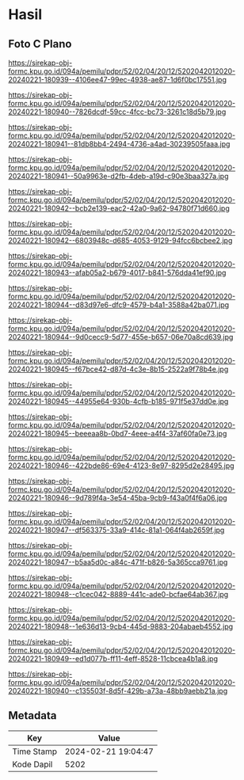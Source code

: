 # Hasil

## Foto C Plano

https://sirekap-obj-formc.kpu.go.id/094a/pemilu/pdpr/52/02/04/20/12/5202042012020-20240221-180939--4106ee47-99ec-4938-ae87-1d6f0bc17551.jpg

https://sirekap-obj-formc.kpu.go.id/094a/pemilu/pdpr/52/02/04/20/12/5202042012020-20240221-180940--7826dcdf-59cc-4fcc-bc73-3261c18d5b79.jpg

https://sirekap-obj-formc.kpu.go.id/094a/pemilu/pdpr/52/02/04/20/12/5202042012020-20240221-180941--81db8bb4-2494-4736-a4ad-30239505faaa.jpg

https://sirekap-obj-formc.kpu.go.id/094a/pemilu/pdpr/52/02/04/20/12/5202042012020-20240221-180941--50a9963e-d2fb-4deb-a19d-c90e3baa327a.jpg

https://sirekap-obj-formc.kpu.go.id/094a/pemilu/pdpr/52/02/04/20/12/5202042012020-20240221-180942--bcb2e139-eac2-42a0-9a62-94780f71d660.jpg

https://sirekap-obj-formc.kpu.go.id/094a/pemilu/pdpr/52/02/04/20/12/5202042012020-20240221-180942--6803948c-d685-4053-9129-94fcc6bcbee2.jpg

https://sirekap-obj-formc.kpu.go.id/094a/pemilu/pdpr/52/02/04/20/12/5202042012020-20240221-180943--afab05a2-b679-4017-b841-576dda41ef90.jpg

https://sirekap-obj-formc.kpu.go.id/094a/pemilu/pdpr/52/02/04/20/12/5202042012020-20240221-180944--d83d97e6-dfc9-4579-b4a1-3588a42ba071.jpg

https://sirekap-obj-formc.kpu.go.id/094a/pemilu/pdpr/52/02/04/20/12/5202042012020-20240221-180944--9d0cecc9-5d77-455e-b657-06e70a8cd639.jpg

https://sirekap-obj-formc.kpu.go.id/094a/pemilu/pdpr/52/02/04/20/12/5202042012020-20240221-180945--f67bce42-d87d-4c3e-8b15-2522a9f78b4e.jpg

https://sirekap-obj-formc.kpu.go.id/094a/pemilu/pdpr/52/02/04/20/12/5202042012020-20240221-180945--44955e64-930b-4cfb-b185-971f5e37dd0e.jpg

https://sirekap-obj-formc.kpu.go.id/094a/pemilu/pdpr/52/02/04/20/12/5202042012020-20240221-180945--beeeaa8b-0bd7-4eee-a4f4-37af60fa0e73.jpg

https://sirekap-obj-formc.kpu.go.id/094a/pemilu/pdpr/52/02/04/20/12/5202042012020-20240221-180946--422bde86-69e4-4123-8e97-8295d2e28495.jpg

https://sirekap-obj-formc.kpu.go.id/094a/pemilu/pdpr/52/02/04/20/12/5202042012020-20240221-180946--9d789f4a-3e54-45ba-9cb9-f43a0f4f6a06.jpg

https://sirekap-obj-formc.kpu.go.id/094a/pemilu/pdpr/52/02/04/20/12/5202042012020-20240221-180947--df563375-33a9-414c-81a1-064f4ab2659f.jpg

https://sirekap-obj-formc.kpu.go.id/094a/pemilu/pdpr/52/02/04/20/12/5202042012020-20240221-180947--b5aa5d0c-a84c-471f-b826-5a365cca9761.jpg

https://sirekap-obj-formc.kpu.go.id/094a/pemilu/pdpr/52/02/04/20/12/5202042012020-20240221-180948--c1cec042-8889-441c-ade0-bcfae64ab367.jpg

https://sirekap-obj-formc.kpu.go.id/094a/pemilu/pdpr/52/02/04/20/12/5202042012020-20240221-180948--1e636d13-9cb4-445d-9883-204abaeb4552.jpg

https://sirekap-obj-formc.kpu.go.id/094a/pemilu/pdpr/52/02/04/20/12/5202042012020-20240221-180949--ed1d077b-ff11-4eff-8528-11cbcea4b1a8.jpg

https://sirekap-obj-formc.kpu.go.id/094a/pemilu/pdpr/52/02/04/20/12/5202042012020-20240221-180940--c135503f-8d5f-429b-a73a-48bb9aebb21a.jpg


## Metadata

| Key        | Value               |
| ---------- | ------------------- |
| Time Stamp | 2024-02-21 19:04:47 |
| Kode Dapil | 5202                |



